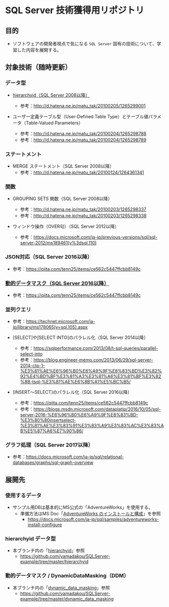 # SQL Server 技術獲得用リポジトリ

## 目的
- ソフトウェアの開発者視点で気になる `SQL Server` 固有の技術について、学習した内容を展開する。

## 対象技術（随時更新）
### データ型
  - [hierarchyid（SQL Server 2008以降）](https://github.com/yamadakou/SQLServer-example/tree/master/hierarchyid)
    - 参考：http://d.hatena.ne.jp/matu_tak/20100205/1265299001

  - ユーザー定義テーブル型（User-Defined Table Type）とテーブル値パラメータ（Table-Valued Parameters）
    - 参考：http://d.hatena.ne.jp/matu_tak/20100204/1265298788
    - 参考：http://d.hatena.ne.jp/matu_tak/20100204/1265298789

### ステートメント
  - MERGE ステートメント（SQL Server 2008以降）
    - 参考：http://d.hatena.ne.jp/matu_tak/20100124/1264361341

### 関数
  - GROUPING SETS 関数（SQL Server 2008以降）
    - 参考：http://d.hatena.ne.jp/matu_tak/20100203/1265298337
    - 参考：http://d.hatena.ne.jp/matu_tak/20100203/1265298338

  - ウィンドウ操作（OVER句）（SQL Server 2012以降）
    - 参考：https://docs.microsoft.com/ja-jp/previous-versions/sql/sql-server-2012/ms189461(v%3dsql.110)

### JSON対応（SQL Server 2016以降）
  - 参考：https://qiita.com/tenn25/items/ce562c5447ffcbb8149c

### [動的データマスク（SQL Server 2016以降）](https://github.com/yamadakou/SQLServer-example/tree/master/dynamic_data_masking)
  - 参考：https://qiita.com/tenn25/items/ce562c5447ffcbb8149c

### 並列クエリ
- 参考：https://technet.microsoft.com/ja-jp/library/ms178065(v=sql.105).aspx

- [SELECT]や[SELECT INTO]のパラレル化（SQL Server 2014以降）
  - 参考：https://sqlperformance.com/2013/08/t-sql-queries/parallel-select-into
  - 参考：https://blog.engineer-memo.com/2013/06/29/sql-server-2014-ctp-1-%E3%81%AE%E6%96%B0%E6%A9%9F%E8%83%BD%E3%82%92%E4%BD%BF%E3%81%A3%E3%81%A6%E3%81%BF%E3%82%8B-tsql-%E3%81%AE%E6%8B%A1%E5%BC%B5/

- [INSERT～SELECT]のパラレル化（SQL Server 2016以降）
  - 参考：https://qiita.com/tenn25/items/ce562c5447ffcbb8149c
  - 参考：https://blogs.msdn.microsoft.com/dataplatjp/2016/10/05/sql-server-2016-%E6%96%B0%E6%A9%9F%E8%83%BD-%E3%80%80insertselect-%E3%81%AE%E3%83%91%E3%83%A9%E3%83%AC%E3%83%AB%E5%87%A6%E7%90%86/

### グラフ処理（SQL Server 2017以降）
  - 参考：https://docs.microsoft.com/ja-jp/sql/relational-databases/graphs/sql-graph-overview

## 展開先
### 使用するデータ
- サンプル用DBは基本的にMS公式の「AdventureWorks」を使用する。
  - 準備方法はMS Doc「[AdventureWorks のインストールと構成](https://docs.microsoft.com/ja-jp/sql/samples/adventureworks-install-configure)」を参照
    - https://docs.microsoft.com/ja-jp/sql/samples/adventureworks-install-configure

### hierarchyid データ型
  - 本ブランチ内の「[hierarchyid](https://github.com/yamadakou/SQLServer-example/tree/master/hierarchyid)」参照
    - https://github.com/yamadakou/SQLServer-example/tree/master/hierarchyid
    
### 動的データマスク / DynamicDataMasking（DDM）
  - 本ブランチ内の「[dynamic_data_masking](https://github.com/yamadakou/SQLServer-example/tree/master/dynamic_data_masking)」参照
    - https://github.com/yamadakou/SQLServer-example/tree/master/dynamic_data_masking

